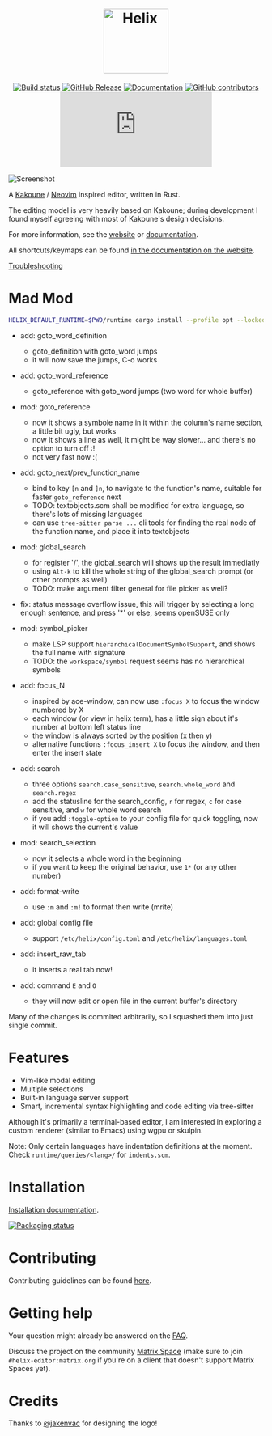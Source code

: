 <div align="center">

<h1>
<picture>
  <source media="(prefers-color-scheme: dark)" srcset="logo_dark.svg">
  <source media="(prefers-color-scheme: light)" srcset="logo_light.svg">
  <img alt="Helix" height="128" src="logo_light.svg">
</picture>
</h1>

[![Build status](https://github.com/helix-editor/helix/actions/workflows/build.yml/badge.svg)](https://github.com/helix-editor/helix/actions)
[![GitHub Release](https://img.shields.io/github/v/release/helix-editor/helix)](https://github.com/helix-editor/helix/releases/latest)
[![Documentation](https://shields.io/badge/-documentation-452859)](https://docs.helix-editor.com/)
[![GitHub contributors](https://img.shields.io/github/contributors/helix-editor/helix)](https://github.com/helix-editor/helix/graphs/contributors)
[![Matrix Space](https://img.shields.io/matrix/helix-community:matrix.org)](https://matrix.to/#/#helix-community:matrix.org)

</div>

![Screenshot](./screenshot.png)

A [Kakoune](https://github.com/mawww/kakoune) / [Neovim](https://github.com/neovim/neovim) inspired editor, written in Rust.

The editing model is very heavily based on Kakoune; during development I found
myself agreeing with most of Kakoune's design decisions.

For more information, see the [website](https://helix-editor.com) or
[documentation](https://docs.helix-editor.com/).

All shortcuts/keymaps can be found [in the documentation on the website](https://docs.helix-editor.com/keymap.html).

[Troubleshooting](https://github.com/helix-editor/helix/wiki/Troubleshooting)

# Mad Mod

```bash
HELIX_DEFAULT_RUNTIME=$PWD/runtime cargo install --profile opt --locked --path helix-term
```

* add: goto_word_definition
  - goto_definition with goto_word jumps
  - it will now save the jumps, C-o works

* add: goto_word_reference
  - goto_reference with goto_word jumps (two word for whole buffer)

* mod: goto_reference
  - now it shows a symbole name in it within the column's name section, a little bit ugly, but works
  - now it shows a line as well, it might be way slower... and there's no option to turn off :!
  - not very fast now :(

* add: goto_next/prev_function_name
  - bind to key `[n` and `]n`, to navigate to the function's name, suitable for faster `goto_reference` next
  - TODO: textobjects.scm shall be modified for extra language, so there's lots of missing languages
  - can use `tree-sitter parse ...` cli tools for finding the real node of the function name, and place it into textobjects

* mod: global_search
  - for register '/', the global_search will shows up the result immediatly
  - using `Alt-k` to kill the whole string of the global_search prompt (or other prompts as well)
  - TODO: make argument filter general for file picker as well?

* fix: status message overflow issue, this will trigger by selecting a long enough sentence, and press '*' or else, seems openSUSE only

* mod: symbol_picker
  - make LSP support `hierarchicalDocumentSymbolSupport`, and shows the full name with signature
  - TODO: the `workspace/symbol` request seems has no hierarchical symbols

* add: focus_N
  - inspired by ace-window, can now use `:focus X` to focus the window numbered by X
  - each window (or view in helix term), has a little sign about it's number at bottom left status line
  - the window is always sorted by the position (x then y)
  - alternative functions `:focus_insert X` to focus the window, and then enter the insert state

* add: search
  - three options `search.case_sensitive`, `search.whole_word` and `search.regex`
  - add the statusline for the search_config, `r` for regex, `c` for case sensitive, and `w` for whole word search
  - if you add `:toggle-option` to your config file for quick toggling, now it will shows the current's value

* mod: search_selection
  - now it selects a whole word in the beginning
  - if you want to keep the original behavior, use `1*` (or any other number)

* add: format-write
  - use `:m` and `:m!` to format then write (mrite)

* add: global config file
  - support `/etc/helix/config.toml` and `/etc/helix/languages.toml`

* add: insert_raw_tab
  - it inserts a real tab now!

* add: command `E` and `O`
  - they will now edit or open file in the current buffer's directory

Many of the changes is commited arbitrarily, so I squashed them into just single commit.

# Features

- Vim-like modal editing
- Multiple selections
- Built-in language server support
- Smart, incremental syntax highlighting and code editing via tree-sitter

Although it's primarily a terminal-based editor, I am interested in exploring
a custom renderer (similar to Emacs) using wgpu or skulpin.

Note: Only certain languages have indentation definitions at the moment. Check
`runtime/queries/<lang>/` for `indents.scm`.

# Installation

[Installation documentation](https://docs.helix-editor.com/install.html).

[![Packaging status](https://repology.org/badge/vertical-allrepos/helix-editor.svg?exclude_unsupported=1)](https://repology.org/project/helix-editor/versions)

# Contributing

Contributing guidelines can be found [here](./docs/CONTRIBUTING.md).

# Getting help

Your question might already be answered on the [FAQ](https://github.com/helix-editor/helix/wiki/FAQ).

Discuss the project on the community [Matrix Space](https://matrix.to/#/#helix-community:matrix.org) (make sure to join `#helix-editor:matrix.org` if you're on a client that doesn't support Matrix Spaces yet).

# Credits

Thanks to [@jakenvac](https://github.com/jakenvac) for designing the logo!
